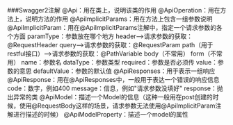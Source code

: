 
###Swagger2注解
@Api：用在类上，说明该类的作用
@ApiOperation：用在方法上，说明方法的作用
@ApiImplicitParams：用在方法上包含一组参数说明
@ApiImplicitParam：用在@ApiImplicitParams注解中，指定一个请求参数的各个方面
paramType：参数放在哪个地方
header-->请求参数的获取：@RequestHeader
query-->请求参数的获取：@RequestParam
path（用于restful接口）-->请求参数的获取：@PathVariable
body（不常用）
form（不常用）
name：参数名
dataType：参数类型
required：参数是否必须传
value：参数的意思
defaultValue：参数的默认值
@ApiResponses：用于表示一组响应
@ApiResponse：用在@ApiResponses中，一般用于表达一个错误的响应信息
code：数字，例如400
message：信息，例如"请求参数没填好"
response：抛出异常的类
@ApiModel：描述一个Model的信息（这种一般用在post创建的时候，使用@RequestBody这样的场景，请求参数无法使用@ApiImplicitParam注解进行描述的时候）
@ApiModelProperty：描述一个model的属性